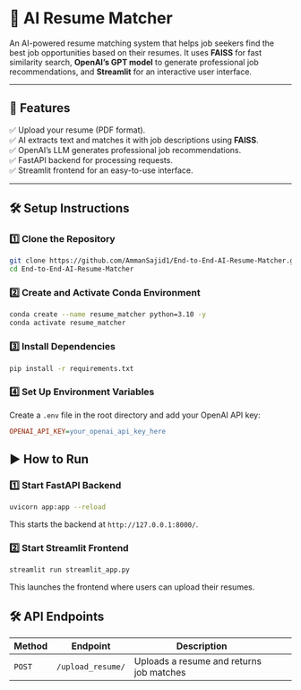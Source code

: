 # 🚀 AI Resume Matcher

An AI-powered resume matching system that helps job seekers find the best job opportunities based on their resumes. It uses **FAISS** for fast similarity search, **OpenAI’s GPT model** to generate professional job recommendations, and **Streamlit** for an interactive user interface.

---

## 📌 Features

✅ Upload your resume (PDF format).  
✅ AI extracts text and matches it with job descriptions using **FAISS**.  
✅ OpenAI’s LLM generates professional job recommendations.  
✅ FastAPI backend for processing requests.  
✅ Streamlit frontend for an easy-to-use interface.  

---

## 🛠 Setup Instructions

### 1️⃣ Clone the Repository
```bash
git clone https://github.com/AmmanSajid1/End-to-End-AI-Resume-Matcher.git
cd End-to-End-AI-Resume-Matcher
```

### 2️⃣ Create and Activate Conda Environment
```bash
conda create --name resume_matcher python=3.10 -y
conda activate resume_matcher
```

### 3️⃣ Install Dependencies
```bash
pip install -r requirements.txt
```

### 4️⃣ Set Up Environment Variables
Create a ```.env``` file in the root directory and add your OpenAI API key:
```ini
OPENAI_API_KEY=your_openai_api_key_here
```

## ▶️ How to Run

### 1️⃣ Start FastAPI Backend
```bash
uvicorn app:app --reload
```
This starts the backend at ```http://127.0.0.1:8000/```.

### 2️⃣ Start Streamlit Frontend
```bash
streamlit run streamlit_app.py
```
This launches the frontend where users can upload their resumes.

## 🛠 API Endpoints

| **Method** | **Endpoint**          | **Description**                          |   |   |
|------------|-----------------------|------------------------------------------|---|---|
| ```POST``` | ```/upload_resume/``` | Uploads a resume and returns job matches |   |   |








